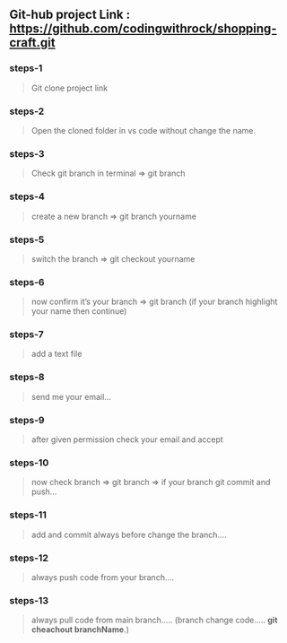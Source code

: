 ## Git-hub project Link :  https://github.com/codingwithrock/shopping-craft.git

### steps-1

> Git clone project link
> 

### steps-2

> Open the cloned folder in vs code without change the name.
> 

### steps-3

> Check git branch in terminal ⇒ git branch
> 

### steps-4

> create a new branch ⇒ git branch yourname
> 

### steps-5

> switch the branch ⇒ git checkout yourname
> 

### steps-6

> now confirm it’s your branch ⇒ git branch (if your branch highlight your name then continue)
> 

### steps-7

> add a text file
> 

### steps-8

> send me your email…
> 

### steps-9

> after given permission check your email and accept
> 

### steps-10

> now check branch ⇒ git branch ⇒ if your branch git commit and push…
> 

### steps-11

> add and commit always before change the branch….
> 

### steps-12

> always push code from your branch….
> 

### steps-13

> always pull code from main branch…..  (branch change code….. **git cheachout branchName**.)
> 

